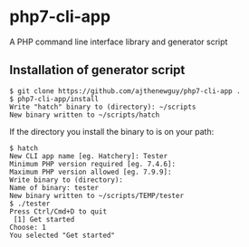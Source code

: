 # php7-cli-app
A PHP command line interface library and generator script

## Installation of generator script
```
$ git clone https://github.com/ajthenewguy/php7-cli-app .
$ php7-cli-app/install
Write "hatch" binary to (directory): ~/scripts
New binary written to ~/scripts/hatch
```

If the directory you install the binary to is on your path:
```
$ hatch
New CLI app name [eg. Hatchery]: Tester
Minimum PHP version required [eg. 7.4.6]:
Maximum PHP version allowed [eg. 7.9.9]:
Write binary to (directory):
Name of binary: tester
New binary written to ~/scripts/TEMP/tester
$ ./tester
Press Ctrl/Cmd+D to quit
 [1] Get started
Choose: 1
You selected "Get started"
```
